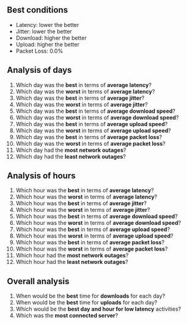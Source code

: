 ## Best conditions

- Latency: lower the better
- Jitter: lower the better
- Download: higher the better
- Upload: higher the better
- Packet Loss: 0.0%

## Analysis of days

1. Which day was the **best** in terms of **average latency**?
1. Which day was the **worst** in terms of **average latency**?
1. Which day was the **best** in terms of **average jitter**?
1. Which day was the **worst** in terms of **average jitter**?
1. Which day was the **best** in terms of **average download speed**?
1. Which day was the **worst** in terms of **average download speed**?
1. Which day was the **best** in terms of **average upload speed**?
1. Which day was the **worst** in terms of **average upload speed**?
1. Which day was the **best** in terms of **average packet loss**?
1. Which day was the **worst** in terms of **average packet loss**?
1. Which day had the **most network outages**?
1. Which day had the **least network outages**?

## Analysis of hours

1. Which hour was the **best** in terms of **average latency**?
1. Which hour was the **worst** in terms of **average latency**?
1. Which hour was the **best** in terms of **average jitter**?
1. Which hour was the **worst** in terms of **average jitter**?
1. Which hour was the **best** in terms of **average download speed**?
1. Which hour was the **worst** in terms of **average download speed**?
1. Which hour was the **best** in terms of **average upload speed**?
1. Which hour was the **worst** in terms of **average upload speed**?
1. Which hour was the **best** in terms of **average packet loss**?
1. Which hour was the **worst** in terms of **average packet loss**?
1. Which hour had the **most network outages**?
1. Which hour had the **least network outages**?

## Overall analysis

1. When would be the **best** time for **downloads** for each day?
1. When would be the **best** time for **uploads** for each day?
1. Which would be the **best day and hour for low latency** activities?
1. Which was the **most connected server**?

